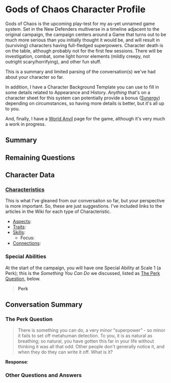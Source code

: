 # Gods of Chaos Character Profile

Gods of Chaos is the upcoming play-test for my as-yet unnamed game system. Set in the New Defenders multiverse in a timeline adjacent to the original campaign, the campaign centers around a Game that turns out to be much more serious than you initially thought it would be, and will result in (surviving) characters having full-fledged superpowers. Character death is on the table, although probably not for the first few sessions. There will be investigation, combat, some light horror elements (mildly creepy, not outright scary/horrifying), and other fun stuff.

This is a summary and limited parsing of the conversation(s) we've had about your character so far.

In addition, I have a Character Background Template you can use to fill in some details related to Appearance and History. *Anything* that's on a character sheet for this system can potentially provide a bonus ([Synergy](https:////s-20.github.io/unnamed/#.Synergy)) depending on circumstances, so having more details is better, but it's all up to you.

And, finally, I have a [World Anvil](https://www.worldanvil.com/w/gods-of-chaos-28defenders-multiverse-alpha7CC6A131429-s20) page for the game, although it's very much a work in progress.

## Summary

## Remaining Questions


## Character Data

### [Characteristics](https://s-20.github.io/unnamed/#/Characteristics)

This is what I've gleaned from our conversaiton so far, but your perspective is more important. So, these are just suggestions. I've included links to the articles in the Wiki for each type of Characteristic.

- [Aspects](https://s-20.github.io/unnamed/#/Aspects): 
- [Traits](https://s-20.github.io/unnamed/#/Traits):
- [Skills](https://s-20.github.io/unnamed/#/Skills):
  - Focus:
- [Connections](https://s-20.github.io/unnamed/#/Connections):

### Special Abilities

At the start of the campaign, you will have one Special Ability at Scale 1 (a Perk); this is the *Something You Can Do* we discussed, listed as [The Perk Question](#the-perk-question), below.

> **Perk**<br>
> 

## Conversation Summary

### The Perk Question

> There is something you can do, a very minor “superpower” - so minor it fails to set off metahuman detection. To you, it is as natural as breathing; so natural, you have gotten this far in your life without thinking it was all that odd. Other people don't generally notice it, and when they do they can write it off. What is it?

**Response**:

### Other Questions and Answers
